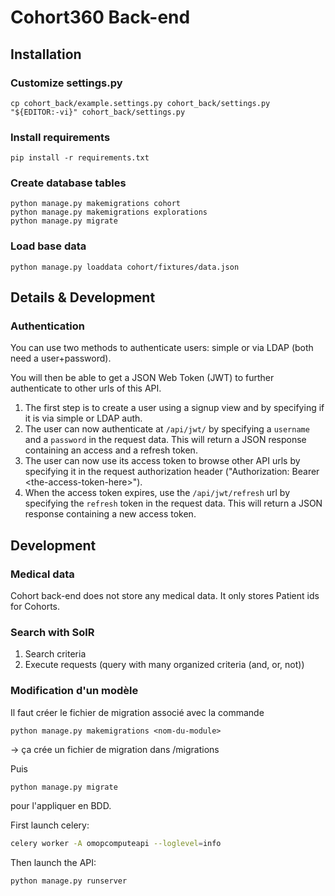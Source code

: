 # Cohort360 Back-end

## Installation

### Customize settings.py

```
cp cohort_back/example.settings.py cohort_back/settings.py
"${EDITOR:-vi}" cohort_back/settings.py
```

### Install requirements

```
pip install -r requirements.txt
```

### Create database tables

```
python manage.py makemigrations cohort
python manage.py makemigrations explorations
python manage.py migrate
```

### Load base data

```
python manage.py loaddata cohort/fixtures/data.json
```

## Details & Development

### Authentication

You can use two methods to authenticate users: simple or via LDAP (both need a user+password).

You will then be able to get a JSON Web Token (JWT) to further authenticate to other urls of this API.

1. The first step is to create a user using a signup view and by specifying if it is via simple or LDAP auth.
2. The user can now authenticate at `/api/jwt/` by specifying a `username` and a `password` in the request data. This will return a JSON response containing an access and a refresh token.
3. The user can now use its access token to browse other API urls by specifying it in the request authorization header ("Authorization: Bearer \<the-access-token-here\>").
4. When the access token expires, use the `/api/jwt/refresh` url by specifying the `refresh` token in the request data. This will return a JSON response containing a new access token.


## Development

### Medical data

Cohort back-end does not store any medical data.
It only stores Patient ids for Cohorts.

### Search with SolR

1. Search criteria
2. Execute requests (query with many organized criteria (and, or, not))


### Modification d'un modèle

Il faut créer le fichier de migration associé avec la commande 

```
python manage.py makemigrations <nom-du-module>
```

-> ça crée un fichier de migration dans <nom-du-module>/migrations

Puis 

```
python manage.py migrate
```

pour l'appliquer en BDD.


First launch celery: 

```bash
celery worker -A omopcomputeapi --loglevel=info
```


Then launch the API:

```bash
python manage.py runserver
```
